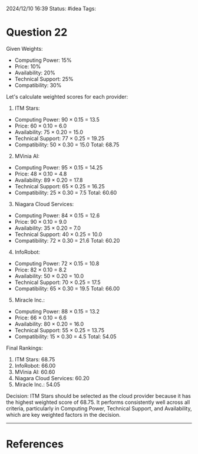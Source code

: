 2024/12/10 16:39
Status: #idea
Tags:

# Question 22

Given Weights:
- Computing Power: 15%
- Price: 10%
- Availability: 20%
- Technical Support: 25%
- Compatibility: 30%

Let's calculate weighted scores for each provider:

1. ITM Stars:
- Computing Power: 90 × 0.15 = 13.5
- Price: 60 × 0.10 = 6.0
- Availability: 75 × 0.20 = 15.0
- Technical Support: 77 × 0.25 = 19.25
- Compatibility: 50 × 0.30 = 15.0
Total: 68.75

2. MVinia AI:
- Computing Power: 95 × 0.15 = 14.25
- Price: 48 × 0.10 = 4.8
- Availability: 89 × 0.20 = 17.8
- Technical Support: 65 × 0.25 = 16.25
- Compatibility: 25 × 0.30 = 7.5
Total: 60.60

3. Niagara Cloud Services:
- Computing Power: 84 × 0.15 = 12.6
- Price: 90 × 0.10 = 9.0
- Availability: 35 × 0.20 = 7.0
- Technical Support: 40 × 0.25 = 10.0
- Compatibility: 72 × 0.30 = 21.6
Total: 60.20

4. InfoRobot:
- Computing Power: 72 × 0.15 = 10.8
- Price: 82 × 0.10 = 8.2
- Availability: 50 × 0.20 = 10.0
- Technical Support: 70 × 0.25 = 17.5
- Compatibility: 65 × 0.30 = 19.5
Total: 66.00

5. Miracle Inc.:
- Computing Power: 88 × 0.15 = 13.2
- Price: 66 × 0.10 = 6.6
- Availability: 80 × 0.20 = 16.0
- Technical Support: 55 × 0.25 = 13.75
- Compatibility: 15 × 0.30 = 4.5
Total: 54.05

Final Rankings:
1. ITM Stars: 68.75
2. InfoRobot: 66.00
3. MVinia AI: 60.60
4. Niagara Cloud Services: 60.20
5. Miracle Inc.: 54.05

Decision: ITM Stars should be selected as the cloud provider because it has the highest weighted score of 68.75. It performs consistently well across all criteria, particularly in Computing Power, Technical Support, and Availability, which are key weighted factors in the decision.





---
# References
